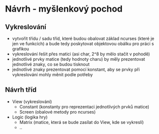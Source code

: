 Návrh - myšlenkový pochod
=========================

Vykreslování
------------
- vytvořit třídu / sadu tříd, které budou obalovat základ ncurses (které je jen ve funkcích) a bude tedy poskytovat objektovou obálku pro práci s grafikou
- vykreslování řešit přes matici (asi char, 2^8 by mělo stačit v pohodě)
- jednotlivé prvky matice (tedy hodnoty charu) by měly prezentovat jednotlivé znaky, co se budou tisknout
- jednotlivé znaky prezentovat pomocí konstant, aby se prvky při vykreslování mohly měnit podle potřeby

Návrh tříd
----------
- View (vykreslování)
  - Constant (konstanty pro reprezentaci jednotlivých prvků matice)
  - Screen (obalové metody pro ncurses)
- Logic (logika hry)
  - Matrix (matice, která se bude zasílat do View, kde se vykreslí)
  - ..
